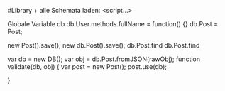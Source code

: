#Library + alle Schemata laden:
<script...>

Globale Variable db
db.User.methods.fullName = function() {}
db.Post = Post;

new Post().save();
new db.Post().save();
db.Post.find
db.Post.find

var db = new DB();
var obj = db.Post.fromJSON(rawObj);
function validate(db, obj) {
    var post = new Post();
    post.use(db);
    
}